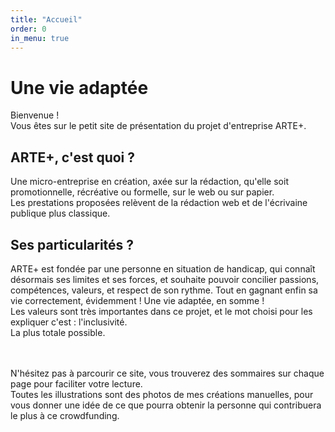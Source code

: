 ```yaml
---
title: "Accueil"
order: 0
in_menu: true
---
```

# Une vie adaptée

Bienvenue !  
Vous êtes sur le petit site de présentation du projet d'entreprise ARTE+.

## ARTE+, c'est quoi ?  
Une micro-entreprise en création, axée sur la rédaction, qu'elle soit promotionnelle, récréative ou formelle, sur le web ou sur papier.  
Les prestations proposées relèvent de la rédaction web et de l'écrivaine publique plus classique.

## Ses particularités ?  
ARTE+ est fondée par une personne en situation de handicap, qui connaît désormais ses limites et ses forces, et souhaite pouvoir concilier passions, compétences, valeurs, et respect de son rythme. Tout en gagnant enfin sa vie correctement, évidemment ! Une vie adaptée, en somme !  
Les valeurs sont très importantes dans ce projet, et le mot choisi pour les expliquer c'est : l'inclusivité.  
La plus totale possible.

<br>
<br>
N'hésitez pas à parcourir ce site, vous trouverez des sommaires sur chaque page pour faciliter votre lecture. <br>
Toutes les illustrations sont des photos de mes créations manuelles, pour vous donner une idée de ce que pourra obtenir la personne qui contribuera le plus à ce crowdfunding. 